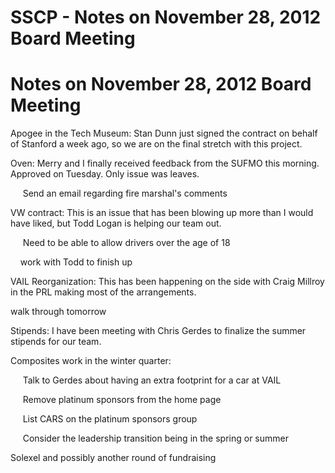 # SSCP - Notes on November 28, 2012 Board Meeting

# Notes on November 28, 2012 Board Meeting

Apogee in the Tech Museum: Stan Dunn just signed the contract on behalf of Stanford a week ago, so we are on the final stretch with this project.

Oven: Merry and I finally received feedback from the SUFMO this morning. Approved on Tuesday. Only issue was leaves.

     Send an email regarding fire marshal's comments

VW contract: This is an issue that has been blowing up more than I would have liked, but Todd Logan is helping our team out.

     Need to be able to allow drivers over the age of 18

    work with Todd to finish up

VAIL Reorganization: This has been happening on the side with Craig Millroy in the PRL making most of the arrangements.

walk through tomorrow

Stipends: I have been meeting with Chris Gerdes to finalize the summer stipends for our team.

Composites work in the winter quarter:

     Talk to Gerdes about having an extra footprint for a car at VAIL

     Remove platinum sponsors from the home page

     List CARS on the platinum sponsors group

     Consider the leadership transition being in the spring or summer

Solexel and possibly another round of fundraising

